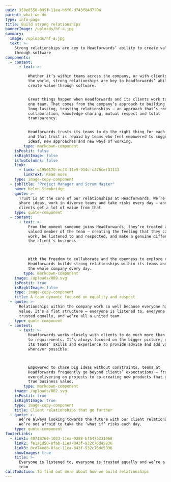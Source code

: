 ```yaml
---
uuid: 359e0550-009f-11ea-b6f6-d743f848720a
parent: what-we-do
type: info-page
title: Build strong relationships
bannerImage: /uploads/hf-a.jpg
summary:
  image: /uploads/hf-a.jpg
  text: >-
    Strong relationships are key to Headforwards’ ability to create value
    through software
components:
  - content:
      - text: >-

          Whether it’s within teams across the company, or with clients across
          the world, strong relationships are key to Headforwards’ ability to
          create value through software.


          Great things happen when Headforwards and its clients work together as
          one team. That comes from the company’s approach to building
          long-lasting, trusting relationships – an approach that’s rooted in
          collaboration, knowledge-sharing, mutual respect and total
          transparency. 


          Headforwards trusts its teams to do the right thing for each client,
          and that trust is repaid by teams who feel empowered to suggest new
          ideas, new approaches and new ways of working.
        type: markdown-component
    isPostit: false
    isRightImage: false
    isTwoColumns: false
    link:
      - link: d1956170-ec44-11e9-914c-c376cef31113
        linkText: Read more
    type: image-copy-component
  - jobTitle: "Project Manager and Scrum Master"
    name: Helen Stembridge
    quote: >-
      Trust is at the core of our relationships at Headforwards. We’re free to
      share ideas, work in diverse teams and take risks every day – and our
      clients get a lot of value from that
    type: quote-component
  - content:
      - text: >-
          From the moment someone joins Headforwards, they’re treated as a
          valued member of the team – creating the feeling that they can come to
          work, be listened to and respected, and make a genuine difference to
          the client’s business.



          With the freedom to collaborate and the openness to explore new ideas,
          Headforwards builds strong relationships within its teams and across
          the whole company every day.
        type: markdown-component
    image: /uploads/009.svg
    isPostit: true
    isRightImage: false
    type: image-copy-component
    title: A team dynamic focused on equality and respect
  - quote: >-
      Relationships within the company work so well because everyone has equal
      value. It’s a flat structure – everyone is listened to, everyone is
      trusted equally, and we’re all a united team
    type: quote-component
  - content:
      - text: >-
          Headforwards works closely with clients to do much more than deliver
          to requirements. It’s always focused on the bigger picture, drawing on
          its teams’ skills and experience to provide advice and add value
          wherever possible.



          Empowered to chase big ideas without constraints, teams at
          Headforwards frequently go beyond clients’ expectations – from
          overdelivering on projects to co-creating new products that generate
          true business value.
        type: markdown-component
    image: /uploads/002.svg
    isPostit: true
    isRightImage: true
    type: image-copy-component
    title: Client relationships that go further
  - quote: >-
      We’re always looking towards the future with our client relationships.
      We’re not afraid to take the ‘what if’ risks each day.
    type: quote-component
footerLinks:
  - link1: 40718760-1033-11ea-9288-bf5475231968
    link2: fe1a1d50-0fab-11ea-843f-932c76de5936
    link3: 0cd74ed0-0fac-11ea-843f-932c76de5936
    showImages: true
    title: >-
      Everyone is listened to, everyone is trusted equally and we’re a united
      team
callToAction: To find out more about how we build relationships
---
```

